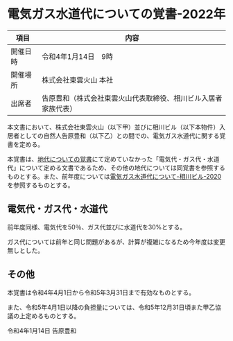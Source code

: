 # 電気ガス水道代についての覚書-2022年

|項目|内容|
|----|-----|
|開催日時|令和4年1月14日　9時|
|開催場所|株式会社東雲火山 本社|
|出席者|告原豊和（株式会社東雲火山代表取締役、相川ビル入居者家族代表）|

本文書において、株式会社東雲火山（以下甲）並びに相川ビル（以下本物件）入居者としての自然人告原豊和（以下乙）との間での、電気ガス水道代に関する覚書を定める。

本覚書は、[地代についての覚書](./地代についての覚書)にて定めていなかった「電気代・ガス代・水道代」について定める文書であるため、その他の地代については同覚書を参照するものとする。また、前年度については[電気ガス水道代について-相川ビル-2020](電気ガス水道代について-相川ビル-2020.md)を参照するものとする。

## 電気代・ガス代・水道代

前年度同様、電気代を50％、ガス代並びに水道代を30%とする。

ガス代については前年と同じ問題があるが、計算が複雑になるため今年度は変更無しとした。

## その他

本覚書は令和4年4月1日から令和5年3月31日まで有効なものとする。

また、令和5年4月1日以降の負担量については、令和5年12月31日頃また甲乙協議の上定めるものとする。

令和4年1月14日 告原豊和
